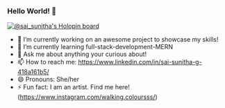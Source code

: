 ### Hello World! 👋
[![@sai_sunitha's Holopin board](https://holopin.me/sai_sunitha)](https://holopin.io/@sai_sunitha)

- 🔭 I’m currently working on an awesome project to showcase my skills!
- 🌱 I’m currently learning full-stack-development-MERN
- 💬 Ask me about anything your curious about!
- 📫 How to reach me: https://www.linkedin.com/in/sai-sunitha-g-418a161b5/
- 😄 Pronouns: She/her
- ⚡ Fun fact: I am an artist. Find me here! (https://www.instagram.com/walking.coloursss/)
